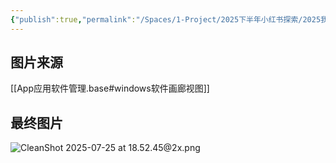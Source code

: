 ```yaml
---
{"publish":true,"permalink":"/Spaces/1-Project/2025下半年小红书探索/2025我的Windows软件天梯榜-all in榨干版.md","created":"2025-07-15","modified":"2025-07-15","cssclasses":""}
---
```



## 图片来源

[[App应用软件管理.base#windows软件画廊视图]]

## 最终图片

![CleanShot 2025-07-25 at 18.52.45@2x.png](https://pub-pic.oldwinter.top/2025/07/81ed82dbe5937660c37db2e08c209a84.png)
